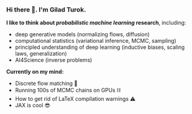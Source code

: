 ### Hi there 👋. I'm Gilad Turok.

**I like to think about *probabilistic machine learning* research**, including:
- deep generative models (normalizing flows, diffusion)
- computational statistics (variational inference, MCMC, sampling)
- principled understanding of deep learning (inductive biases, scaling laws, generalization)
- AI4Science (inverse problems)

**Currently on my mind:**
- Discrete flow matching 🌊
- Running 100s of MCMC chains on GPUs ⛓️
- How to get rid of LaTeX compilation warnings ⚠️
- JAX is cool 😎
